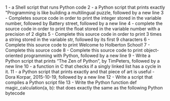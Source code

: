 1 - a Shell script that runs Python code
2 - a Python script that prints exactly "Programming is like building a multilingual puzzle, followed by a new line
3 - Completes source code in order to print the integer stored in the variable number, followed by Battery street, followed by a new line
4 - complete the source code in order to print the float stored in the variable number with a precision of 2 digits
5 - Complete this source code in order to print 3 times a string stored in the variable str, followed by its first 9 characters
6 - Complete this source code to print Welcome to Holberton School!
7 - Complete this source code
8 - Complete this source code to print object-oriented programming with Python, followed by a new line
9 - Write a Python script that prints “The Zen of Python”, by TimPeters, followed by a new line
10 - a function in C that checks if a singly linked list has a cycle in it.
11 - a Python script that prints exactly and that piece of art is useful - Dora Korpar, 2015-10-19, followed by a new line
12 - Write a script that compiles a Python script file
13 - Write the Python function def magic_calculation(a, b): that does exactly the same as the following Python bytecode
